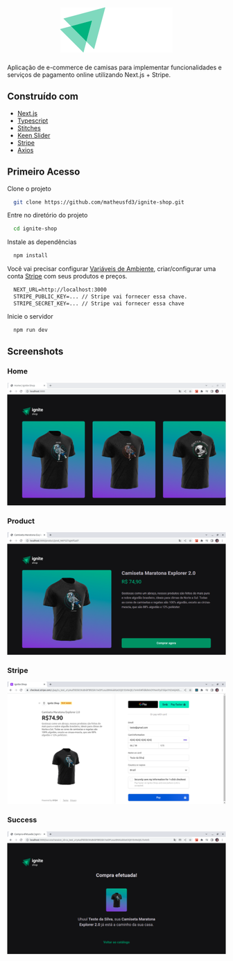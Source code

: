 <h1 align="center">
  <img alt="" title="logo" src="src/assets/logo.svg" />
</h1>

<p>
  Aplicação de e-commerce de camisas para implementar funcionalidades e serviços de pagamento online utilizando Next.js + Stripe.
</p>

## Construído com
- [Next.js](https://nextjs.org/)
- [Typescript](https://www.typescriptlang.org/)
- [Stitches](https://stitches.dev/)
- [Keen Slider](https://keen-slider.io/)
- [Stripe](https://stripe.com/br)
- [Axios](https://axios-http.com/ptbr/docs/intro)

## Primeiro Acesso

Clone o projeto

```bash
  git clone https://github.com/matheusfd3/ignite-shop.git
```

Entre no diretório do projeto

```bash
  cd ignite-shop
```

Instale as dependências

```bash
  npm install
```

Você vai precisar configurar [Variáveis de Ambiente](https://nextjs.org/docs/basic-features/environment-variables), criar/configurar uma conta [Stripe](https://stripe.com/br) com seus produtos e preços.

```text
  NEXT_URL=http://localhost:3000
  STRIPE_PUBLIC_KEY=... // Stripe vai fornecer essa chave.
  STRIPE_SECRET_KEY=... // Stripe vai fornecer essa chave
```

Inicie o servidor

```bash
  npm run dev
```

## Screenshots

### Home
![App Screenshot](https://github.com/matheusfd3/ignite-shop/blob/main/.github/home.png)

### Product
![App Screenshot](https://github.com/matheusfd3/ignite-shop/blob/main/.github/product.png)

### Stripe
![App Screenshot](https://github.com/matheusfd3/ignite-shop/blob/main/.github/stripe.png)

### Success
![App Screenshot](https://github.com/matheusfd3/ignite-shop/blob/main/.github/success.png)
